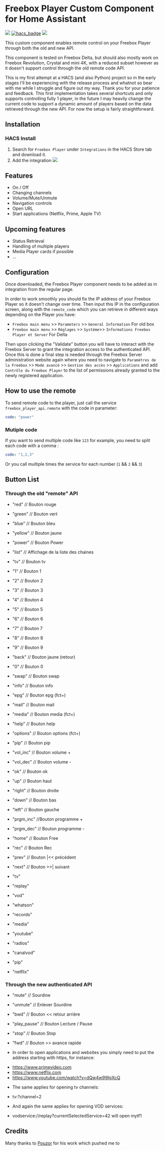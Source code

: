 # Freebox Player Custom Component for Home Assistant

[![](https://img.shields.io/github/release/PaddyRu/freebox_player/all.svg?style=for-the-badge)](https://github.com/PaddyRu/freebox_player)
[![hacs_badge](https://img.shields.io/badge/HACS-Default-orange.svg?style=for-the-badge)](https://github.com/hacs/integration)
[![](https://img.shields.io/github/license/PaddyRu/freebox_player?style=for-the-badge)](LICENSE)

This custom component enables remote control on your Freebox Player through both the old and new API.

This component is tested on Freebox Delta, but should also mostly work on Freebox Revolution, Crystal and mini 4K, with a reduced subset however as it doesn't support control through the old remote code API.

This is my first attempt at a HACS (and also Python) project so in the early stages I'll be experiencing with the release process and whatnot so bear with me while I struggle and figure out my way. Thank you for your patience and feedback.
This first implementation takes several shortcuts and only supports controlling fully 1 player, in the future I may heavily change the current code to support a dynamic amount of players based on the data retrieved through the new API.
For now the setup is fairly straightforward.

## Installation

### HACS Install

1. Search for `Freebox Player` under `Integrations` in the HACS Store tab and download it.
2. Add the integration
<a href="https://my.home-assistant.io/redirect/config_flow_start?domain=freebox_player_api" class="my badge" target="_blank"><img src="https://my.home-assistant.io/badges/config_flow_start.svg"></a>

## Features
* On / Off 
* Changing channels
* Volume/Mute/Unmute
* Navigation controls
* Open URL
* Start applications (Netflix, Prime, Apple TV)

## Upcoming features
* Status Retrieval
* Handling of multiple players
* Media Player cards if possible
* ...

## Configuration
Once downloaded, the Freebox Player component needs to be added as in integration from the regular page.

In order to work smoothly you should fix the IP address of your Freebox Player so it doesn't change over time. Then input this IP in the configuration screen, along with the `remote_code` which you can retrieve in different ways depending on the Player you have:
* `Freebox main menu` >> `Parameters` >> `General Information` For old box
* `Freebox main menu` >> `Réglages` >> `Système`>> `Informations Freebox Player et Server` For Delta 

Then upon clicking the "Validate" button you will have to interact with the Freebox Server to grant the integration access to the authenticated API.
Once this is done a final step is needed through the Freebox Server administration website again where you need to navigate to `Paramètres de la Freebox` >> `Mode avancé` >> `Gestion des accès` >> `Applications` and add `Contrôle du Freebox Player` to the list of permissions already granted to the newly registered application. 

## How to use the remote

To send remote code to the player, just call the service `freebox_player_api.remote` with the code in parameter: 
```yaml
code: "power"
```

### Mutiple code

If you want to send multiple code like `123` for example, you need to split each code with a comma :
```yaml
code: "1,2,3"
```

Or you call multiple times the service for each number (`1` && `2` && `3`)

## Button List
### Through the old "remote" API
* "red" // Bouton rouge
* "green" // Bouton vert
* "blue" // Bouton bleu
* "yellow" // Bouton jaune

* "power" // Bouton Power
* "list" // Affichage de la liste des chaines
* "tv" // Bouton tv

* "1" // Bouton 1
* "2" // Bouton 2
* "3" // Bouton 3
* "4" // Bouton 4
* "5" // Bouton 5
* "6" // Bouton 6
* "7" // Bouton 7
* "8" // Bouton 8
* "9" // Bouton 9

* "back" // Bouton jaune (retour)
* "0" // Bouton 0
* "swap" // Bouton swap

* "info" // Bouton info
* "epg" // Bouton epg (fct+)
* "mail" // Bouton mail
* "media" // Bouton media (fct+)
* "help" // Bouton help
* "options" // Bouton options (fct+)
* "pip" // Bouton pip

* "vol_inc" // Bouton volume +
* "vol_dec" // Bouton volume -

* "ok" // Bouton ok
* "up" // Bouton haut
* "right" // Bouton droite
* "down" // Bouton bas
* "left" // Bouton gauche

* "prgm_inc" //Bouton programme +
* "prgm_dec" // Bouton programme -

* "home" // Bouton Free
* "rec" // Bouton Rec

* "prev" // Bouton |<< précédent
* "next" // Bouton >>| suivant

* "tv"
* "replay"
* "vod"
* "whatson"
* "records"
* "media"
* "youtube"
* "radios"
* "canalvod"
* "pip"
* "netflix"

### Through the new authenticated API

* "mute" // Sourdine
* "unmute" // Enlever Sourdine 

* "bwd" // Bouton << retour arrière
* "play_pause" // Bouton Lecture / Pause
* "stop" // Bouton Stop
* "fwd" // Bouton >> avance rapide

* In order to open applications and websites you simply need to put the address starting with https, for instance:
- https://www.primevideo.com
- https://www.netflix.com
- https://www.youtube.com/watch?v=dQw4w9WgXcQ
* The same applies for opening tv channels:
- tv:?channel=2
* And again the same applies for opening VOD services:
- vodservice://replay?currentSelectedService=42 will open mytf1

## Credits
Many thanks to [Pouzor](https://github.com/Pouzor/freebox_player) for his work which pushed me to 
